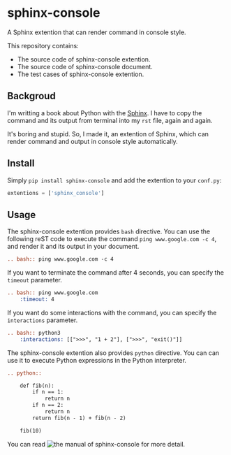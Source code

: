# sphinx-console

A Sphinx extention that can render command in console style.

This repository contains:

- The source code of sphinx-console extention.
- The source code of sphinx-console document.
- The test cases of sphinx-console extention.

## Backgroud

I'm writting a book about Python with the [Sphinx](https://www.sphinx-doc.org/en/master/). I have to copy the command and its output from terminal into my `rst` file, again and again.

It's boring and stupid. So, I made it, an extention of Sphinx, which can render command and output in console style automatically.

## Install 

Simply `pip install sphinx-console` and add the extention to your `conf.py`:

``` python
extentions = ['sphinx_console']
```

## Usage

The sphinx-console extention provides `bash` directive.
You can use the following reST code to execute the command `ping www.google.com -c 4`, and render it and its output in your document.

``` rst
.. bash:: ping www.google.com -c 4
```

If you want to terminate the command after 4 seconds, you can specify the `timeout` parameter.

``` rst
.. bash:: ping www.google.com
    :timeout: 4
```

If you want do some interactions with the command, you can specify the `interactions` parameter.

``` rst
.. bash:: python3
    :interactions: [[">>>", "1 + 2"], [">>>", "exit()"]]
```

The sphinx-console extention also provides `python` directive.
You can can use it to execute Python expressions in the Python interpreter.

``` rst
.. python::

    def fib(n):
        if n == 1:
            return n
        if n == 2:
            return n
        return fib(n - 1) + fib(n - 2)

    fib(10)
```

You can read ![the manual of sphinx-console](https://sphinx-console.readthedocs.io/) for more detail.
